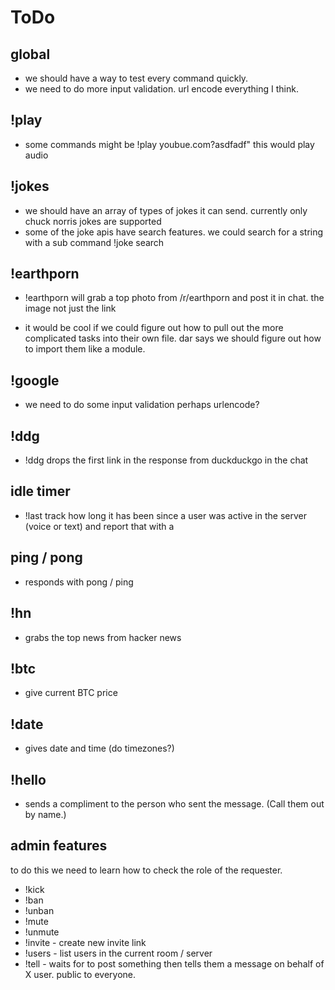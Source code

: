 # ToDo

## global

- we should have a way to test every command quickly.
- we need to do more input validation. url encode everything I think.
## !play

- some commands might be !play youbue.com?asdfadf" this would play audio
## !jokes

- we should have an array of types of jokes it can send. currently only chuck norris jokes are supported
- some of the joke apis have search features. we could search for a string with a sub command !joke search <term>
## !earthporn

- !earthporn will grab a top photo from /r/earthporn and post it in chat. the image not just the link

- it would be cool if we could figure out how to pull out the more complicated tasks into their own file. dar says we should figure out how to import them like a module.

## !google

- we need to do some input validation perhaps urlencode?
## !ddg

- !ddg <string> drops the first link in the response from duckduckgo in the chat

## idle timer

- !last <username> track how long it has been since a user was active in the server (voice or text) and report that with a

## ping / pong

 - responds with pong / ping

## !hn

 - grabs the top news from hacker news

## !btc

- give current BTC price

## !date

 - gives date and time (do timezones?)

## !hello

 - sends a compliment to the person who sent the message. (Call them out by name.)
## admin features

to do this we need to learn how to check the role of the requester.
 - !kick
 - !ban
 - !unban
 - !mute
 - !unmute
 - !invite - create new invite link
 - !users - list users in the current room / server
 - !tell <user> - waits for <user> to post something then tells them a message on behalf of X user. public to everyone.